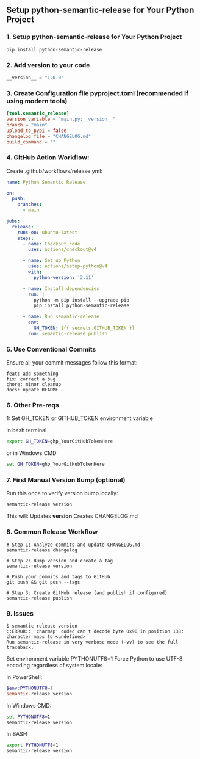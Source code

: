 ## Setup python-semantic-release for Your Python Project

### 1. Setup python-semantic-release for Your Python Project
```shell
pip install python-semantic-release
```

### 2. Add __version__ to your code
```python
__version__ = "1.0.0"
```

### 3. Create Configuration file pyproject.toml (recommended if using modern tools)
```toml
[tool.semantic_release]
version_variable = "main.py:__version__"
branch = "main"
upload_to_pypi = false
changelog_file = "CHANGELOG.md"
build_command = ""
```


### 4. GitHub Action Workflow:
Create .github/workflows/release.yml:
```yaml
name: Python Semantic Release

on:
  push:
    branches:
      - main

jobs:
  release:
    runs-on: ubuntu-latest
    steps:
      - name: Checkout code
        uses: actions/checkout@v4

      - name: Set up Python
        uses: actions/setup-python@v4
        with:
          python-version: '3.11'

      - name: Install dependencies
        run: |
          python -m pip install --upgrade pip
          pip install python-semantic-release

      - name: Run semantic-release
        env:
          GH_TOKEN: ${{ secrets.GITHUB_TOKEN }}
        run: semantic-release publish
```


### 5. Use Conventional Commits
Ensure all your commit messages follow this format:
```
feat: add something
fix: correct a bug
chore: minor cleanup
docs: update README
```


### 6. Other Pre-reqs
1: Set GH_TOKEN or GITHUB_TOKEN environment variable

in bash terminal
```bash
export GH_TOKEN=ghp_YourGitHubTokenHere
```

or in Windows CMD
```cmd
set GH_TOKEN=ghp_YourGitHubTokenHere
```


### 7. First Manual Version Bump (optional)
Run this once to verify version bump locally:

```bash
semantic-release version
```
This will:
Updates __version__
Creates CHANGELOG.md



### 8. Common Release Workflow
```
# Step 1: Analyze commits and update CHANGELOG.md
semantic-release changelog

# Step 2: Bump version and create a tag
semantic-release version

# Push your commits and tags to GitHub
git push && git push --tags

# Step 3: Create GitHub release (and publish if configured)
semantic-release publish
```

### 9. Issues

```shell
$ semantic-release version
::ERROR:: 'charmap' codec can't decode byte 0x90 in position 138: character maps to <undefined>
Run semantic-release in very verbose mode (-vv) to see the full traceback.
```

Set environment variable PYTHONUTF8=1
Force Python to use UTF-8 encoding regardless of system locale:

In PowerShell:
```powershell
$env:PYTHONUTF8=1
semantic-release version
```

In Windows CMD:
```cmd
set PYTHONUTF8=1
semantic-release version
```

In BASH
```bash
export PYTHONUTF8=1
semantic-release version
```